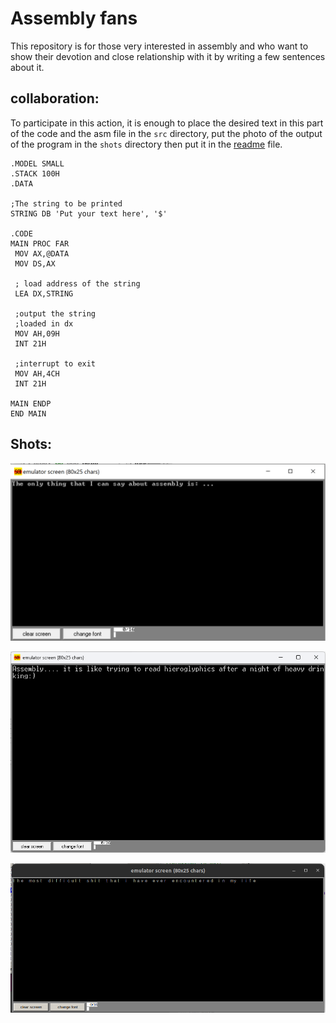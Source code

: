 # Assembly fans

This repository is for those very interested in assembly and who want to show their devotion and close relationship with it by writing a few sentences about it.

## collaboration:
To participate in this action, it is enough to place the desired text in this part of the code and the asm file in the `src` directory, put the photo of the output of the program in the `shots` directory then put it in the [readme](README.md) file.
```assembly
.MODEL SMALL  
.STACK 100H  
.DATA  
  
;The string to be printed  
STRING DB 'Put your text here', '$'
  
.CODE  
MAIN PROC FAR  
 MOV AX,@DATA  
 MOV DS,AX  
  
 ; load address of the string  
 LEA DX,STRING  
  
 ;output the string 
 ;loaded in dx  
 MOV AH,09H 
 INT 21H  
  
 ;interrupt to exit
 MOV AH,4CH 
 INT 21H  
  
MAIN ENDP  
END MAIN
```



## Shots:
![](shots/1.png)
<br>

![](shots/2.png)

![](shots/3.png)
